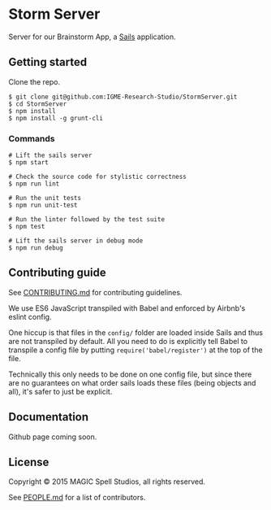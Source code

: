 # Storm Server

Server for our Brainstorm App, a [Sails](http://sailsjs.org) application.

## Getting started

Clone the repo.

```
$ git clone git@github.com:IGME-Research-Studio/StormServer.git
$ cd StormServer
$ npm install
$ npm install -g grunt-cli
```

### Commands
```
# Lift the sails server
$ npm start

# Check the source code for stylistic correctness
$ npm run lint

# Run the unit tests
$ npm run unit-test

# Run the linter followed by the test suite
$ npm test

# Lift the sails server in debug mode
$ npm run debug
```

## Contributing guide

See [CONTRIBUTING.md](CONTRIBUTING.md) for contributing guidelines.

We use ES6 JavaScript transpiled with Babel and enforced by Airbnb's eslint config.

One hiccup is that files in the `config/` folder are loaded inside Sails and thus are not transpiled by default. All you need to do is explicitly tell Babel to transpile a config file by putting `require('babel/register')` at the top of the file.

Technically this only needs to be done on one config file, but since there are no guarantees on what order sails loads these files (being objects and all), it's safer to just be explicit.

## Documentation

Github page coming soon.

## License

Copyright &copy; 2015 MAGIC Spell Studios, all rights reserved.

See [PEOPLE.md](PEOPLE.md) for a list of contributors.

